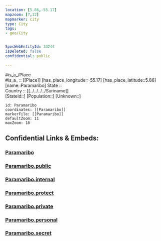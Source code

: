 ```yaml
---
location: [5.86,-55.17] 
mapzoom: [7,12] 
mapmarker: city 
type: City
tags:
- geo/City


SpocWebEntityId: 33244
isDeleted: false
confidential: public

---
```

#is_a_/Place  
#is_a_ :: [[Place]] 
[has_place_longitude::-55.17] 
[has_place_latitude::5.86] 
[name::Paramaribo] 
State ::  
Country :: [[../../../../Suriname]]  
[StateId::] 
[Population::] 
[Unknown::] 


```leaflet
id: Paramaribo
coordinates: [[Paramaribo]] 
markerFile: [[Paramaribo]] 
defaultZoom: 11 
maxZoom: 18
```


## Confidential Links & Embeds: 

### [Paramaribo](/_Standards/Earth/Continent/America~South/Suriname/Districts~Suriname/Paramaribo/City/Paramaribo.md) 

### [Paramaribo.public](/_public/Earth/Continent/America~South/Suriname/Districts~Suriname/Paramaribo/City/Paramaribo.public.md) 

### [Paramaribo.internal](/_internal/Earth/Continent/America~South/Suriname/Districts~Suriname/Paramaribo/City/Paramaribo.internal.md) 

### [Paramaribo.protect](/_protect/Earth/Continent/America~South/Suriname/Districts~Suriname/Paramaribo/City/Paramaribo.protect.md) 

### [Paramaribo.private](/_private/Earth/Continent/America~South/Suriname/Districts~Suriname/Paramaribo/City/Paramaribo.private.md) 

### [Paramaribo.personal](/_personal/Earth/Continent/America~South/Suriname/Districts~Suriname/Paramaribo/City/Paramaribo.personal.md) 

### [Paramaribo.secret](/_secret/Earth/Continent/America~South/Suriname/Districts~Suriname/Paramaribo/City/Paramaribo.secret.md)

